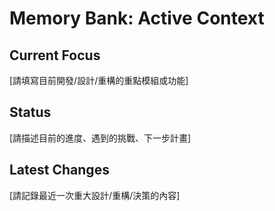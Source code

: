 # Memory Bank: Active Context

## Current Focus
[請填寫目前開發/設計/重構的重點模組或功能]

## Status
[請描述目前的進度、遇到的挑戰、下一步計畫]

## Latest Changes
[請記錄最近一次重大設計/重構/決策的內容] 
